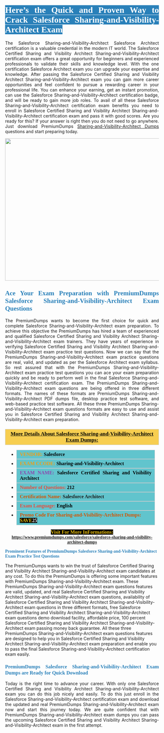 <h1 style="text-align: justify;"><span style="color:#ffffff;"><span style="font-family:Georgia,serif;"><strong><span style="background-color:#2980b9;">Here’s the Quick and Proven Way to Crack Salesforce Sharing-and-Visibility-Architect Exam</span></strong></span></span></h1>

<p style="text-align: justify;">The Salesforce Sharing-and-Visibility-Architect Salesforce Architect certification is a valuable credential in the modern IT world. The Salesforce Certified Sharing and Visibility Architect Sharing-and-Visibility-Architect certification exam offers a great opportunity for beginners and experienced professionals to validate their skills and knowledge level. With the one certification Salesforce Architect exam you can upgrade your expertise and knowledge. After passing the Salesforce Certified Sharing and Visibility Architect Sharing-and-Visibility-Architect exam you can gain more career opportunities and feel confident to pursue a rewarding career in your professional life. You can enhance your earning, get an instant promotion, can use the Salesforce Sharing-and-Visibility-Architect certification badge, and will be ready to gain more job roles. To avail of all these Salesforce Sharing-and-Visibility-Architect certification exam benefits you need to enroll in Salesforce Certified Sharing and Visibility Architect Sharing-and-Visibility-Architect certification exam and pass it with good scores. Are you ready for this? If your answer is right then you do not need to go anywhere. Just download PremiumDumps <a href="https://www.premiumdumps.com/salesforce/salesforce-sharing-and-visibility-architect-dumps">Sharing-and-Visibility-Architect Dumps</a> questions and start preparing today.</p>

<p style="text-align: center;"><a href="https://www.premiumdumps.com/salesforce/salesforce-sharing-and-visibility-architect-dumps"><img alt="" src="https://i.imgur.com/KJGzbJ2.jpeg" style="width: 700px; height: 465px;" /></a></p>

<h2 style="text-align: justify;"><span style="color:#2980b9;"><span style="font-family:Georgia,serif;"><strong>Ace Your Exam Preparation with PremiumDumps Salesforce Sharing-and-Visibility-Architect Exam Questions</strong></span></span></h2>

<p style="text-align: justify;">The PremiumDumps wants to become the first choice for quick and complete Salesforce Sharing-and-Visibility-Architect exam preparation. To achieve this objective the PremiumDumps has hired a team of experienced and qualified Salesforce Certified Sharing and Visibility Architect Sharing-and-Visibility-Architect exam trainers. They have years of experience in verifying Salesforce Certified Sharing and Visibility Architect Sharing-and-Visibility-Architect exam practice test questions. Now we can say that the PremiumDumps Sharing-and-Visibility-Architect exam practice questions are real, valid, and updated as per the Salesforce Architect exam syllabus. So rest assured that with the PremiumDumps Sharing-and-Visibility-Architect exam practice test questions you can ace your exam preparation quickly and be ready to perform well in the final Salesforce Sharing-and-Visibility-Architect certification exam. The PremiumDumps Sharing-and-Visibility-Architect exam questions are being offered in three different formats. The names of these formats are PremiumDumps Sharing-and-Visibility-Architect PDF dumps file, desktop practice test software, and web-based practice test software. All these three PremiumDumps Sharing-and-Visibility-Architect exam questions formats are easy to use and assist you in Salesforce Certified Sharing and Visibility Architect Sharing-and-Visibility-Architect exam preparation.</p>

<h3 style="background: #f7ce50; border: 1px solid rgb(204, 204, 204); padding: 5px 10px; text-align: center;"><span style="font-family:Georgia,serif;"><u><u><span style="color:#000000;"><span style="font-size:11pt"><span style="line-height:normal"><b><span style="font-size:13.0pt"><span cambria="">More Details About Salesforce Sharing-and-Visibility-Architect Exam Dumps:</span></span></b></span></span></span></u></u></span></h3>

<ul>
	<li style="margin:0cm 10pt">
	<div style="background:#61c4cd; border: 1px solid rgb(204, 204, 204); padding: 5px 10px; text-align: justify;"><span style="font-family:Georgia,serif;"><span style="font-size:11pt"><span style="line-height:normal"><b><span style="font-size:12.0pt"><span new="" roman="" times=""><span style="color:#f39c12;">VENDOR:</span> <span style="color:#000000;">Salesforce</span></span></span></b></span></span></span></div>
	</li>
	<li style="margin:0cm 10pt">
	<div style="background: #61c4cd; border: 1px solid rgb(204, 204, 204); padding: 5px 10px; text-align: justify;"><span style="font-family:Georgia,serif;"><span style="font-size:11pt"><span style="line-height:normal"><b><span style="font-size:12.0pt"><span new="" roman="" times=""><span style="color:#f39c12;">EXAM CCODE:</span> <span style="color:#000000;">Sharing-and-Visibility-Architect</span></span></span></b></span></span></span></div>
	</li>
	<li style="margin:0cm 10pt">
	<div style="background: #61c4cd; border: 1px solid rgb(204, 204, 204); padding: 5px 10px; text-align: justify;"><span style="font-family:Georgia,serif;"><span style="font-size:11pt"><span style="line-height:normal"><b><span style="font-size:12.0pt"><span new="" roman="" times=""><span style="color:#8e44ad;">EXAM NAME:</span> <span style="color:#000000;">Salesforce Certified Sharing and Visibility Architect</span></span></span></b></span></span></span></div>
	</li>
	<li style="margin:0cm 10pt">
	<div style="background: #61c4cd; border: 1px solid rgb(204, 204, 204); padding: 5px 10px;"><span style="font-family:Georgia,serif;"><span style="font-size:11pt"><span style="line-height:normal"><b><span style="font-size:12.0pt"><span new="" roman="" times=""><span style="color:#e74c3c;">Number of Questions:</span><span style="color:#000000;"><span style="color:#f1c40f;"> </span>212</span></span></span></b></span></span></span></div>
	</li>
	<li style="margin:0cm 10pt">
	<div style="background: #61c4cd; border: 1px solid rgb(204, 204, 204); padding: 5px 10px; text-align: justify;"><span style="font-family:Georgia,serif;"><span style="font-size:11pt"><span style="line-height:normal"><b><span style="font-size:12.0pt"><span new="" roman="" times=""><span style="color:#d35400;">Certification Name:</span> Salesforce Architect</span></span></b></span></span></span></div>
	</li>
	<li style="margin:0cm 10pt">
	<div style="background: #61c4cd; border: 1px solid rgb(204, 204, 204); padding: 5px 10px; text-align: justify;"><span style="font-family:Georgia,serif;"><span style="font-size:11pt"><span style="line-height:normal"><b><span style="font-size:12.0pt"><span new="" roman="" times=""><span style="color:#e74c3c;">Exam Language:</span> <span style="color:#000000;">English</span></span></span></b></span></span></span></div>
	</li>
	<li style="margin:0cm 10pt">
	<div style="background: #61c4cd; border: 1px solid rgb(204, 204, 204); padding: 5px 10px;"><span style="font-family:Georgia,serif;"><span style="font-size:11pt"><span style="line-height:normal"><b><span style="font-size:12.0pt"><span new="" roman="" times=""><span style="color:#d35400;">Promo Code For Sharing-and-Visibility-Architect Dumps:</span><span style="color:#f1c40f;"> <span style="background-color:#000000;">SAVE</span></span><span style="color:#ffffff;"><span style="background-color:#000000;">25</span></span></span></span></b></span></span></span></div>
	</li>
</ul>

<p style="text-align: center;"><span style="font-family:Georgia,serif;"><strong><span style="font-size:16px;"><span style="color:#f1c40f;"><span style="background-color:#000000;">Visit For More InFormations:</span></span></span> <a href="https://www.premiumdumps.com/salesforce/salesforce-sharing-and-visibility-architect-dumps">https://www.premiumdumps.com/salesforce/salesforce-sharing-and-visibility-architect-dumps</a></strong></span></p>

<p><span style="color:#2980b9;"><span style="font-family:Georgia,serif;"><strong><strong><strong>Prominent Features of PremiumDumps Salesforce Sharing-and-Visibility-Architect Exam Practice Test Questions</strong></strong></strong></span></span></p>

<p>The PremiumDumps wants to win the trust of Salesforce Certified Sharing and Visibility Architect Sharing-and-Visibility-Architect exam candidates at any cost. To do this the PremiumDumps is offering some important features with PremiumDumps Sharing-and-Visibility-Architect exam. These PremiumDumps Sharing-and-Visibility-Architect exam questions features are valid, updated, and real Salesforce Certified Sharing and Visibility Architect Sharing-and-Visibility-Architect exam questions, availability of Salesforce Certified Sharing and Visibility Architect Sharing-and-Visibility-Architect exam questions in three different formats, free Salesforce Certified Sharing and Visibility Architect Sharing-and-Visibility-Architect exam questions demo download facility, affordable price, 100 percent Salesforce Certified Sharing and Visibility Architect Sharing-and-Visibility-Architect exam passing money back guarantee. All these three PremiumDumps Sharing-and-Visibility-Architect exam questions features are designed to help you in Salesforce Certified Sharing and Visibility Architect Sharing-and-Visibility-Architect exam preparation and enable you to pass the final Salesforce Sharing-and-Visibility-Architect certification exam easily.</p>

<h3 style="text-align: justify;"><span style="color:#2980b9;"><span style="font-family:Georgia,serif;"><strong><strong><strong>PremiumDumps Salesforce Sharing-and-Visibility-Architect Exam Dumps are Ready for Quick Download</strong></strong></strong></span></span></h3>

<p style="text-align: justify;">Today is the right time to advance your career. With only one Salesforce Certified Sharing and Visibility Architect Sharing-and-Visibility-Architect exam you can do this job nicely and easily. To do this just enroll in the Salesforce Sharing-and-Visibility-Architect certification exam and download the updated and real PremiumDumps Sharing-and-Visibility-Architect exam now and start this journey today. We are quite confident that with PremiumDumps Sharing-and-Visibility-Architect exam dumps you can pass the upcoming Salesforce Certified Sharing and Visibility Architect Sharing-and-Visibility-Architect exam in the first attempt.</p>
